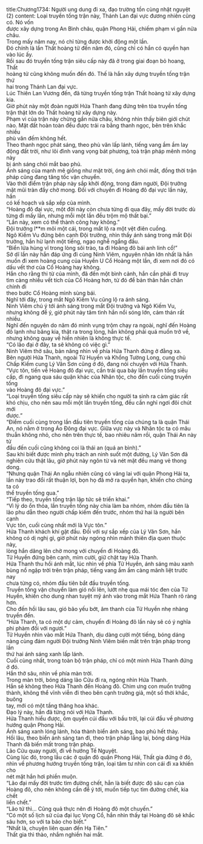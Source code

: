 title:Chương1734: Người ung dung đi xa, đạo trường tồn cùng nhật nguyệt (2)
content:
Loại truyền tống trận này, Thánh Lan đại vực đương nhiên cũng có. Nó vốn<br>được xây dựng trong An Bình châu, quận Phong Hải, chiếm phạm vi gần nửa<br>châu.<br>Trong mấy năm nay, nó chỉ từng được khởi động một lần.<br>Đó chính là lần Thất hoàng tử đến năm đó, cũng chỉ có hắn có quyền hạn<br>vào lúc ấy.<br>Rồi sau đó truyền tống trận siêu cấp này đã ở trong giai đoạn bỏ hoang, Thất<br>hoàng tử cũng không muốn đến đó. Thế là hắn xây dựng truyền tống trận thứ<br>hai trong Thánh Lan đại vực.<br>Lúc Thiên Lan Vương đến, đã từng truyền tống trận Thất hoàng tử xây dựng<br>kia.<br>Giờ phút này một đoàn người Hứa Thanh đang đứng trên tòa truyền tống<br>trận thật lớn do Thất hoàng tử xây dựng này.<br>Phạm vi của trận này chừng gần nửa châu, không nhìn thấy biên giới chút<br>nào. Mặt đất hoàn toàn đều được trải ra bằng thanh ngọc, bên trên khắc nhiều<br>phù văn đếm không hết.<br>Theo thanh ngọc phát sáng, theo phù văn lấp lánh, tiếng vang ầm ầm lay<br>động đất trời, như lôi đình vang vọng bát phương, toà trận pháp mênh mông này<br>bị ánh sáng chói mắt bao phủ.<br>Ánh sáng của mạnh mẽ giống như mặt trời, óng ánh chói mắt, đồng thời trận<br>pháp cũng đang tăng tốc vận chuyển.<br>Vào thời điểm trận pháp này sắp khởi động, trong đám người, Đội trưởng<br>mặt mũi tràn đầy chờ mong. Đối với chuyến đi Hoàng đô đại vực lần này, hắn<br>có kế hoạch và sắp xếp của mình.<br>“Hoàng đô đại vực, một đời này còn chưa từng đi qua đây, mấy đời trước dù<br>từng đi mấy lần, nhưng mỗi một lần đều trộm mộ thất bại.”<br>“Lần này, xem có thể thành công hay không.”<br>Đội trưởng l**m môi một cái, trong mắt lộ ra một vệt điên cuồng.<br>Ngô Kiếm Vu đứng bên cạnh Đội trưởng, nhìn thấy ánh sáng trong mắt Đội<br>trưởng, hắn hừ lạnh một tiếng, ngạo nghễ ngẩng đầu.<br>“Biển lửa hùng vĩ trong lòng sôi trào, ta đi Hoàng đô bái anh linh cổ!”<br>Sở dĩ lần này hắn đáp ứng đi cùng Ninh Viêm, nguyên nhân lớn nhất là hắn<br>muốn đi xem hoàng cung của Huyền U Cổ Hoàng một lần, đi xem nơi đó có<br>dấu vết thơ của Cổ Hoàng hay không.<br>Hắn cho rằng thi từ của mình, đã đến một bình cảnh, hắn cần phải đi truy<br>tìm càng nhiều vết tích của Cổ Hoàng hơn, từ đó để bản thân hắn chân chính đi<br>theo bước Cổ Hoàng mình sùng bái.<br>Nghĩ tới đây, trong mắt Ngô Kiếm Vu cũng lộ ra ánh sáng.<br>Ninh Viêm chú ý tới ánh sáng trong mắt Đội trưởng và Ngô Kiếm Vu,<br>nhưng không để ý, giờ phút này tâm tình hắn nổi sóng lớn, cảm thán rất nhiều.<br>Nghĩ đến nguyên do năm đó mình vụng trộm chạy ra ngoài, nghĩ đến Hoàng<br>đô lạnh như băng kia, thật ra trong lòng, hắn không phải quá muốn trở về,<br>nhưng không quay về hiển nhiên là không thực tế.<br>“Có lão đại ở đây, ta sẽ không có việc gì.”<br>Ninh Viêm thở sâu, bản năng nhìn về phía Hứa Thanh đứng ở đằng xa.<br>Bên người Hứa Thanh, ngoài Tử Huyền và Khổng Tường Long, cung chủ<br>Chấp Kiếm cung Lý Vân Sơn cũng ở đó, đang nói chuyện với Hứa Thanh.<br>“Vực tôn, tiến về Hoàng đô đại vực, cần trải qua bảy lần truyền tống siêu<br>cấp, đi ngang qua sáu quận khác của Nhân tộc, cho đến cuối cùng truyền tống<br>vào Hoàng đô đại vực.”<br>“Loại truyền tống siêu cấp này sẽ khiến cho người ta sinh ra cảm giác rất<br>khó chịu, cho nên sau mỗi một lần truyền tống, đều cần nghỉ ngơi đôi chút mới<br>được.”<br>“Điểm cuối cùng trong lần đầu tiên truyền tống của chúng ta là quận Thái<br>An, nó nằm ở trong Áo Đông đại vực. Giữa vực này và Nhân tộc ta có mâu<br>thuẫn không nhỏ, cho nên trên thực tế, bao nhiêu năm rồi, quận Thái An này từ<br>đầu đến cuối cũng không coi là thái an (quá an bình).”<br>Sau khi biết được mình phụ trách an ninh suốt một đường, Lý Vân Sơn đã<br>nghiên cứu thật lâu, giờ phút này ngôn từ và nét mặt đều mang vẻ thong dong.<br>“Nhưng quận Thái An ngẫu nhiên cũng có vãng lai với quận Phong Hải ta,<br>lần này trao đổi rất thuận lợi, bọn họ đã mở ra quyền hạn, khiến cho chúng ta có<br>thể truyền tống qua.”<br>“Tiếp theo, truyền tống trận lập tức sẽ triển khai.”<br>“Vì lý do ổn thỏa, lần truyền tống này chia làm ba nhóm, nhóm đầu tiên là<br>lão phu dẫn theo người chấp kiếm đến trước, nhóm thứ hai là người bên cạnh<br>Vực tôn, cuối cùng nhất mới là Vực tôn.”<br>Hứa Thanh khách khí gật đầu. Đối với sự sắp xếp của Lý Vân Sơn, hắn<br>không có dị nghị gì, giờ phút này ngóng nhìn mảnh thiên địa quen thuộc này,<br>lòng hắn dâng lên chờ mong với chuyến đi Hoàng đô.<br>Tử Huyền đứng bên cạnh, mỉm cười, giữ chặt tay Hứa Thanh.<br>Hứa Thanh thu hồi ánh mắt, lúc nhìn về phía Tử Huyền, ánh sáng màu xanh<br>bùng nổ ngập trời trên trận pháp, tiếng vang ầm ầm càng mãnh liệt trước nay<br>chưa từng có, nhóm đầu tiên bắt đầu truyền tống.<br>Truyền tống vận chuyển làm gió nổi lên, lướt nhẹ qua mái tóc đen của Tử<br>Huyền, khiến cho dung nhan tuyệt mỹ ánh vào trong mắt Hứa Thanh rõ ràng<br>hơn.<br>Cho đến hồi lâu sau, gió bão yếu bớt, âm thanh của Tử Huyền nhẹ nhàng<br>truyền đến.<br>“Hứa Thanh, ta có một dự cảm, chuyến đi Hoàng đô lần này sẽ có ý nghĩa<br>phi phàm đối với ngươi.”<br>Tử Huyền nhìn vào mắt Hứa Thanh, dịu dàng cười một tiếng, bóng dáng<br>nàng cùng đám người Đội trưởng Ninh Viêm biến mất trên trận pháp trong lần<br>thứ hai ánh sáng xanh lấp lánh.<br>Cuối cùng nhất, trong toàn bộ trận pháp, chỉ có một mình Hứa Thanh đứng<br>ở đó.<br>Hắn thở sâu, nhìn về phía màn trời.<br>Trong màn trời, bóng dáng lão Cửu đi ra, ngóng nhìn Hứa Thanh.<br>Hắn sẽ không theo Hứa Thanh đến Hoàng đô. Chim ưng con muốn trưởng<br>thành, không thể vĩnh viễn đi theo bên cạnh trưởng giả, một số thời khắc, buông<br>tay, mới có một tầng thăng hoa khác.<br>Đạo lý này, hắn đã từng nói với Hứa Thanh.<br>Hứa Thanh hiểu được, ôm quyền cúi đầu với bầu trời, lại cúi đầu về phương<br>hướng quận Phong Hải.<br>Ánh sáng xanh lóng lánh, hóa thành biển ánh sáng, bao phủ hết thảy.<br>Hồi lâu, theo biển ánh sáng tan đi, theo trận pháp lắng lại, bóng dáng Hứa<br>Thanh đã biến mất trong trận pháp.<br>Lão Cửu quay người, đi về hướng Tế Nguyệt.<br>Cùng lúc đó, trong lầu các ở quận đô quận Phong Hải, Thất gia đứng ở đó,<br>nhìn về phương hướng truyền tống trận, loại tâm tư nhìn con cái đi xa khiến cho<br>nét mặt hắn hơi phiền muộn.<br>“Lão đại mấy đời trước tìm đường chết, hẳn là biết được độ sâu cạn của<br>Hoàng đô, cho nên không cần để ý tới, muốn tiếp tục tìm đường chết, kia chết<br>liền chết.”<br>“Lão tứ thì… Cũng quả thực nên đi Hoàng đô một chuyến.”<br>“Có một số lịch sử của đại lục Vọng Cổ, hắn nhìn thấy tại Hoàng đô sẽ khắc<br>sâu hơn, so với ta báo cho biết.”<br>“Nhất là, chuyện liên quan đến Hạ Tiên.”<br>Thất gia thì thào, nhắm nghiền hai mắt.
